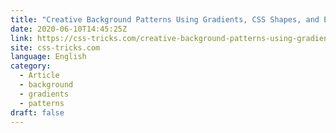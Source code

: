 ```yaml
---
title: "Creative Background Patterns Using Gradients, CSS Shapes, and Even Emojis"
date: 2020-06-10T14:45:25Z
link: https://css-tricks.com/creative-background-patterns-using-gradients-css-shapes-and-even-emojis/?utm_medium=RSS&utm_source=news.12bit.vn
site: css-tricks.com
language: English
category:
  - Article
  - background
  - gradients
  - patterns
draft: false
---
```

